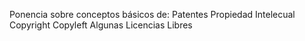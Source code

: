 Ponencia sobre conceptos básicos de:
Patentes
Propiedad Intelecual
Copyright
Copyleft
Algunas Licencias Libres

